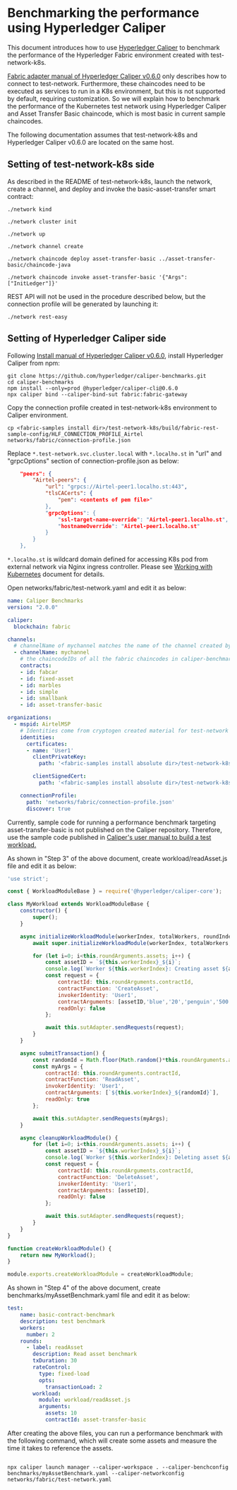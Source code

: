 # Benchmarking the performance using Hyperledger Caliper

This document introduces how to use [Hyperledger Caliper](https://hyperledger.github.io/caliper/) to benchmark the performance of the Hyperledger Fabric environment created with test-network-k8s.

[Fabric adapter manual of Hyperledger Caliper v0.6.0](https://hyperledger.github.io/caliper/v0.6.0/fabric-config/new/) only describes how to connect to test-network. Furthermore, these chaincodes need to be executed as services to run in a K8s environment, but this is not supported by default, requiring customization. So we will explain how to benchmark the performance of the Kubernetes test network using Hyperledger Caliper and Asset Transfer Basic chaincode, which is most basic in current sample chaincodes.

The following documentation assumes that test-network-k8s and Hyperledger Caliper v0.6.0 are located on the same host.

## Setting of test-network-k8s side

As described in the README of test-network-k8s, launch the network, create a channel, and deploy and invoke the basic-asset-transfer smart contract:

```shell
./network kind

./network cluster init

./network up

./network channel create

./network chaincode deploy asset-transfer-basic ../asset-transfer-basic/chaincode-java

./network chaincode invoke asset-transfer-basic '{"Args":["InitLedger"]}'
```

REST API will not be used in the procedure described below, but the connection profile will be generated by launching it: 
```shell
./network rest-easy
```

## Setting of Hyperledger Caliper side

Following [Install manual of Hyperledger Caliper v0.6.0](https://hyperledger.github.io/caliper/v0.6.0/installing-caliper/), install Hyperledger Caliper from npm:

```shell
git clone https://github.com/hyperledger/caliper-benchmarks.git
cd caliper-benchmarks
npm install --only=prod @hyperledger/caliper-cli@0.6.0
npx caliper bind --caliper-bind-sut fabric:fabric-gateway
```

Copy the connection profile created in test-network-k8s environment to Caliper environment.

```shell
cp <fabric-samples install dir>/test-network-k8s/build/fabric-rest-sample-config/HLF_CONNECTION_PROFILE_Airtel networks/fabric/connection-profile.json
```
Replace `*.test-network.svc.cluster.local` with `*.localho.st` in "url" and "grpcOptions" section of connection-profile.json as below:

```json
    "peers": {
        "Airtel-peers": {
            "url": "grpcs://Airtel-peer1.localho.st:443",
            "tlsCACerts": {
                "pem": <contents of pem file>"
            },
            "grpcOptions": {
                "ssl-target-name-override": "Airtel-peer1.localho.st",
                "hostnameOverride": "Airtel-peer1.localho.st"
            }
        }
    },
```
`*.localho.st` is wildcard domain defined for accessing K8s pod from external network via Nginx ingress controller. Please see [Working with Kubernetes](KUBERNETES.md) document for details.

Open networks/fabric/test-network.yaml and edit it as below:


```yaml
name: Caliper Benchmarks
version: "2.0.0"

caliper:
  blockchain: fabric

channels:
  # channelName of mychannel matches the name of the channel created by test network
  - channelName: mychannel
    # the chaincodeIDs of all the fabric chaincodes in caliper-benchmarks
    contracts:
    - id: fabcar
    - id: fixed-asset
    - id: marbles
    - id: simple
    - id: smallbank
    - id: asset-transfer-basic

organizations:
  - mspid: AirtelMSP
    # Identities come from cryptogen created material for test-network
    identities:
      certificates:
      - name: 'User1'
        clientPrivateKey:
          path: '<fabric-samples install absolute dir>/test-network-k8s/build/enrollments/Airtel/users/Airteladmin/msp/keystore/key.pem'

        clientSignedCert:
          path: '<fabric-samples install absolute dir>/test-network-k8s/build/enrollments/Airtel/users/Airteladmin/msp/signcerts/cert.pem'

    connectionProfile:
      path: 'networks/fabric/connection-profile.json'
      discover: true
```

Currently, sample code for running a performance benchmark targeting asset-transfer-basic is not published on the Caliper repository. Therefore, use the sample code published in [Caliper's user manual to build a test workload.](https://hyperledger.github.io/caliper/vNext/fabric-tutorial/tutorials-fabric-existing/)


As shown in "Step 3" of the above document, create workload/readAsset.js file and edit it as below:


```javascript
'use strict';

const { WorkloadModuleBase } = require('@hyperledger/caliper-core');

class MyWorkload extends WorkloadModuleBase {
    constructor() {
        super();
    }

    async initializeWorkloadModule(workerIndex, totalWorkers, roundIndex, roundArguments, sutAdapter, sutContext) {
        await super.initializeWorkloadModule(workerIndex, totalWorkers, roundIndex, roundArguments, sutAdapter, sutContext);

        for (let i=0; i<this.roundArguments.assets; i++) {
            const assetID = `${this.workerIndex}_${i}`;
            console.log(`Worker ${this.workerIndex}: Creating asset ${assetID}`);
            const request = {
                contractId: this.roundArguments.contractId,
                contractFunction: 'CreateAsset',
                invokerIdentity: 'User1',
                contractArguments: [assetID,'blue','20','penguin','500'],
                readOnly: false
            };

            await this.sutAdapter.sendRequests(request);
        }
    }

    async submitTransaction() {
        const randomId = Math.floor(Math.random()*this.roundArguments.assets);
        const myArgs = {
            contractId: this.roundArguments.contractId,
            contractFunction: 'ReadAsset',
            invokerIdentity: 'User1',
            contractArguments: [`${this.workerIndex}_${randomId}`],
            readOnly: true
        };

        await this.sutAdapter.sendRequests(myArgs);
    }

    async cleanupWorkloadModule() {
        for (let i=0; i<this.roundArguments.assets; i++) {
            const assetID = `${this.workerIndex}_${i}`;
            console.log(`Worker ${this.workerIndex}: Deleting asset ${assetID}`);
            const request = {
                contractId: this.roundArguments.contractId,
                contractFunction: 'DeleteAsset',
                invokerIdentity: 'User1',
                contractArguments: [assetID],
                readOnly: false
            };

            await this.sutAdapter.sendRequests(request);
        }
    }
}

function createWorkloadModule() {
    return new MyWorkload();
}

module.exports.createWorkloadModule = createWorkloadModule;
```

As shown in "Step 4" of the above document, create benchmarks/myAssetBenchmark.yaml file and edit it as below:


```yaml
test:
    name: basic-contract-benchmark
    description: test benchmark
    workers:
      number: 2
    rounds:
      - label: readAsset
        description: Read asset benchmark
        txDuration: 30
        rateControl:
          type: fixed-load
          opts:
            transactionLoad: 2
        workload:
          module: workload/readAsset.js
          arguments:
            assets: 10
            contractId: asset-transfer-basic
```

After creating the above files, you can run a performance benchmark with the following command, which will create some assets and measure the time it takes to reference the assets.

```shell

npx caliper launch manager --caliper-workspace . --caliper-benchconfig benchmarks/myAssetBenchmark.yaml --caliper-networkconfig networks/fabric/test-network.yaml
```
